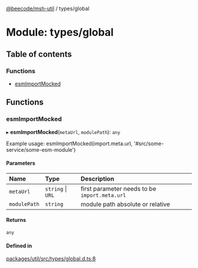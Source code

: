 [@beecode/msh-util](../README.md) / types/global

# Module: types/global

## Table of contents

### Functions

- [esmImportMocked](types_global.md#esmimportmocked)

## Functions

### esmImportMocked

▸ **esmImportMocked**(`metaUrl`, `modulePath`): `any`

Example usage: esmImportMocked(import.meta.url, '#src/some-service/some-esm-module')

#### Parameters

| Name | Type | Description |
| :------ | :------ | :------ |
| `metaUrl` | `string` \| `URL` | first parameter needs to be `import.meta.url` |
| `modulePath` | `string` | module path absolute or relative |

#### Returns

`any`

#### Defined in

[packages/util/src/types/global.d.ts:8](https://github.com/beecode-rs/msh-util/blob/0a0f0d6/src/types/global.d.ts#L8)
